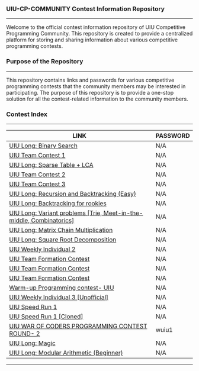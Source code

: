 ### UIU-CP-COMMUNITY Contest Information Repository
---
Welcome to the official contest information repository of UIU Competitive Programming Community. This repository is created to provide a centralized platform for storing and sharing information about various competitive programming contests.

### Purpose of the Repository
---
This repository contains links and passwords for various competitive programming contests that the community members may be interested in participating. The purpose of this repository is to provide a one-stop solution for all the contest-related information to the community members.

### Contest Index
---
| LINK | PASSWORD |
| ------ | ------ |
|[UIU Long: Binary Search](https://vjudge.net/contest/535620)| N/A |
|[UIU Team Contest 1](https://vjudge.net/contest/536225)| N/A |
|[UIU Long: Sparse Table + LCA](https://vjudge.net/contest/536244)| N/A |
|[UIU Team Contest 2](https://vjudge.net/contest/537193)| N/A |
|[UIU Team Contest 3](https://vjudge.net/contest/538865)| N/A |
|[UIU Long: Recursion and Backtracking (Easy)](https://vjudge.net/contest/539470)| N/A |
|[UIU Long: Backtracking for rookies](https://vjudge.net/contest/541367)| N/A |
|[UIU Long: Variant problems [Trie, Meet-in-the-middle, Combinatorics]](https://vjudge.net/contest/541699)| N/A |
|[UIU Long: Matrix Chain Multiplication](https://vjudge.net/contest/543567)| N/A |
|[UIU Long: Square Root Decomposition](https://vjudge.net/contest/544623)| N/A |
|[UIU Weekly Individual 2](https://vjudge.net/contest/536221)| N/A |
|[UIU Team Formation Contest](https://vjudge.net/contest/539495)| N/A |
|[UIU Team Formation Contest](https://vjudge.net/contest/539554)| N/A |
|[UIU Team Formation Contest](https://vjudge.net/contest/539555)| N/A |
|[Warm-up Programming contest- UIU](https://vjudge.net/contest/539868)| N/A |
|[UIU Weekly Individual 3 [Unofficial]](https://vjudge.net/contest/543519)| N/A |
|[UIU Speed Run 1](https://vjudge.net/contest/549533)| N/A |
|[UIU Speed Run 1 [Cloned]](https://vjudge.net/contest/549630)| N/A |
|[UIU WAR OF CODERS PROGRAMMING CONTEST ROUND- 2](https://vjudge.net/contest/549761)| wuiu1 |
|[UIU Long: Magic](https://vjudge.net/contest/551004)| N/A |
|[UIU Long: Modular Arithmetic (Beginner)](https://vjudge.net/contest/553988)| N/A |
---
